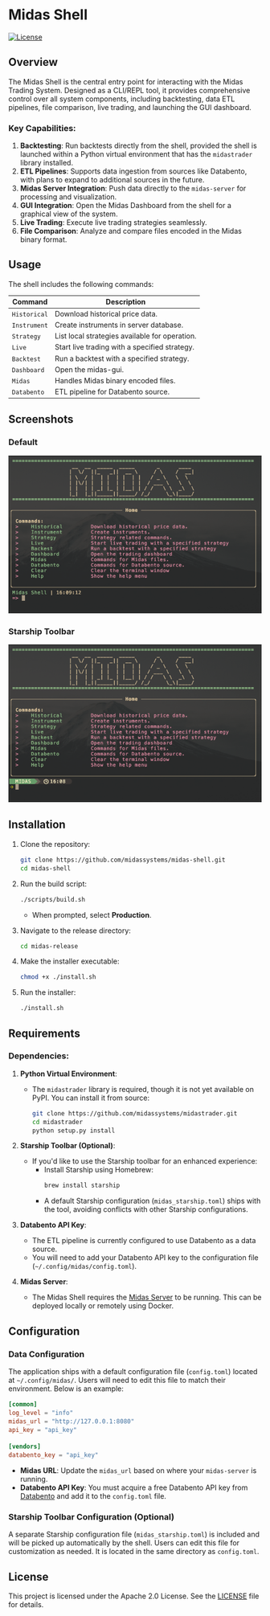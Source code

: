 # Midas Shell

[![License](https://img.shields.io/badge/license-Apache%202.0-blue.svg)](LICENSE)

## Overview

The Midas Shell is the central entry point for interacting with the Midas Trading System. Designed as a CLI/REPL tool, it provides comprehensive control over all system components, including backtesting, data ETL pipelines, file comparison, live trading, and launching the GUI dashboard.

### Key Capabilities:

1. **Backtesting**: Run backtests directly from the shell, provided the shell is launched within a Python virtual environment that has the `midastrader` library installed.
2. **ETL Pipelines**: Supports data ingestion from sources like Databento, with plans to expand to additional sources in the future.
3. **Midas Server Integration**: Push data directly to the `midas-server` for processing and visualization.
4. **GUI Integration**: Open the Midas Dashboard from the shell for a graphical view of the system.
5. **Live Trading**: Execute live trading strategies seamlessly.
6. **File Comparison**: Analyze and compare files encoded in the Midas binary format.

## Usage

The shell includes the following commands:

| **Command**  | **Description**                                |
| ------------ | ---------------------------------------------- |
| `Historical` | Download historical price data.                |
| `Instrument` | Create instruments in server database.         |
| `Strategy`   | List local strategies available for operation. |
| `Live`       | Start live trading with a specified strategy.  |
| `Backtest`   | Run a backtest with a specified strategy.      |
| `Dashboard`  | Open the midas-gui.                            |
| `Midas`      | Handles Midas binary encoded files.            |
| `Databento`  | ETL pipeline for Databento source.             |

## Screenshots

### Default

![Midas Shell Default](assets/default.png)

### Starship Toolbar

![Midas Shell Starship](assets/starship.png)

## Installation

1. Clone the repository:

   ```bash
   git clone https://github.com/midassystems/midas-shell.git
   cd midas-shell
   ```

2. Run the build script:

   ```bash
   ./scripts/build.sh
   ```

   - When prompted, select **Production**.

3. Navigate to the release directory:

   ```bash
   cd midas-release
   ```

4. Make the installer executable:

   ```bash
   chmod +x ./install.sh
   ```

5. Run the installer:
   ```bash
   ./install.sh
   ```

## Requirements

### Dependencies:

1. **Python Virtual Environment**:

   - The `midastrader` library is required, though it is not yet available on PyPI. You can install it from source:
     ```bash
     git clone https://github.com/midassystems/midastrader.git
     cd midastrader
     python setup.py install
     ```

2. **Starship Toolbar (Optional)**:

   - If you'd like to use the Starship toolbar for an enhanced experience:
     - Install Starship using Homebrew:
       ```bash
       brew install starship
       ```
     - A default Starship configuration (`midas_starship.toml`) ships with the tool, avoiding conflicts with other Starship configurations.

3. **Databento API Key**:

   - The ETL pipeline is currently configured to use Databento as a data source.
   - You will need to add your Databento API key to the configuration file (`~/.config/midas/config.toml`).

4. **Midas Server**:
   - The Midas Shell requires the [Midas Server](https://github.com/midassystems/midas-server) to be running. This can be deployed locally or remotely using Docker.

## Configuration

### Data Configuration

The application ships with a default configuration file (`config.toml`) located at `~/.config/midas/`. Users will need to edit this file to match their environment. Below is an example:

```toml
[common]
log_level = "info"
midas_url = "http://127.0.0.1:8080"
api_key = "api_key"

[vendors]
databento_key = "api_key"
```

- **Midas URL**: Update the `midas_url` based on where your `midas-server` is running.
- **Databento API Key**: You must acquire a free Databento API key from [Databento](https://databento.com) and add it to the `config.toml` file.

### Starship Toolbar Configuration (Optional)

A separate Starship configuration file (`midas_starship.toml`) is included and will be picked up automatically by the shell. Users can edit this file for customization as needed. It is located in the same directory as `config.toml`.

## License

This project is licensed under the Apache 2.0 License. See the [LICENSE](LICENSE) file for details.
